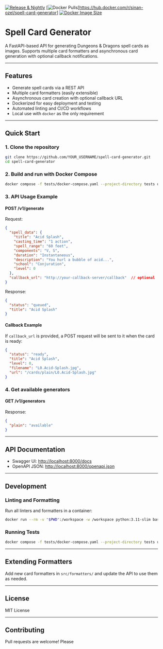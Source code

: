 [![Release & Nightly](https://github.com/sinan-ozel/spell-card-generator/actions/workflows/release-and-nightly.yaml/badge.svg)](https://github.com/sinan-ozel/spell-card-generator/actions/workflows/release-and-nightly.yaml)
[![Docker Pulls](https://img.shields.io/docker/pulls/sinanozel/spell-card-generator)[https://hub.docker.com/r/sinan-ozel/spell-card-generator]
[![Docker Image Size](https://img.shields.io/docker/image-size/sinanozel/spell-card-generator/latest)](https://hub.docker.com/r/sinanozel/spell-card-generator)



# Spell Card Generator

A FastAPI-based API for generating Dungeons & Dragons spell cards as images.
Supports multiple card formatters and asynchronous card generation with optional callback notifications.

---

## Features

- Generate spell cards via a REST API
- Multiple card formatters (easily extensible)
- Asynchronous card creation with optional callback URL
- Dockerized for easy deployment and testing
- Automated linting and CI/CD workflows
- Local use with `docker` as the only requirement

---

## Quick Start

### 1. **Clone the repository**

```bash
git clone https://github.com/YOUR_USERNAME/spell-card-generator.git
cd spell-card-generator
```

### 2. **Build and run with Docker Compose**

```bash
docker compose -f tests/docker-compose.yaml --project-directory tests up --build
```

### 3. **API Usage Example**

#### **POST /v1/generate**

Request:
```json
{
  "spell_data": {
    "title": "Acid Splash",
    "casting_time": "1 action",
    "spell_range": "60 feet",
    "components": "V, S",
    "duration": "Instantaneous",
    "description": "You hurl a bubble of acid...",
    "school": "Conjuration",
    "level": 0
  },
  "callback_url": "http://your-callback-server/callback"  // optional
}
```

Response:
```json
{
  "status": "queued",
  "title": "Acid Splash"
}
```

#### **Callback Example**

If `callback_url` is provided, a POST request will be sent to it when the card is ready:

```json
{
  "status": "ready",
  "title": "Acid Splash",
  "level": 0,
  "filename": "L0.Acid-Splash.jpg",
  "url": "/cards/plain/L0.Acid-Splash.jpg"
}
```

### 4. **Get available generators**

#### **GET /v1/generators**

Response:
```json
{
  "plain": "available"
}
```

---

## API Documentation

- Swagger UI: [http://localhost:8000/docs](http://localhost:8000/docs)
- OpenAPI JSON: [http://localhost:8000/openapi.json](http://localhost:8000/openapi.json)

---

## Development

### **Linting and Formatting**

Run all linters and formatters in a container:

```bash
docker run --rm -v "$PWD":/workspace -w /workspace python:3.11-slim bash autolint.sh
```

### **Running Tests**

```bash
docker compose -f tests/docker-compose.yaml --project-directory tests up --build --abort-on-container-exit --exit-code-from test
```

---

## Extending Formatters

Add new card formatters in `src/formatters/` and update the API to use them as needed.

---

## License

MIT License

---

## Contributing

Pull requests are welcome! Please